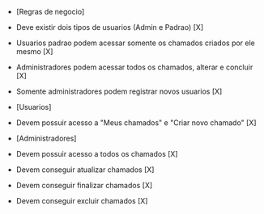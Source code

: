 - [Regras de negocio]

- Deve existir dois tipos de usuarios (Admin e Padrao) [X]

- Usuarios padrao podem acessar somente os chamados criados por ele mesmo [X]

- Administradores podem acessar todos os chamados, alterar e concluir [X]

- Somente administradores podem registrar novos usuarios [X]


- [Usuarios]

- Devem possuir acesso a "Meus chamados" e "Criar novo chamado" [X]

- [Administradores]

- Devem possuir acesso a todos os chamados [X]

- Devem conseguir atualizar chamados [X]

- Devem conseguir finalizar chamados [X]

- Devem conseguir excluir chamados [X]